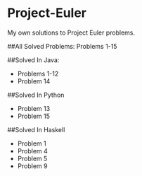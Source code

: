 # Project-Euler
My own solutions to Project Euler problems. 

##All Solved Problems:
Problems 1-15
 
##Solved In Java:
 - Problems 1-12
 - Problem 14

##Solved In Python
 - Problem 13
 - Problem 15

##Solved In Haskell
 - Problem 1
 - Problem 4
 - Problem 5
 - Problem 9
